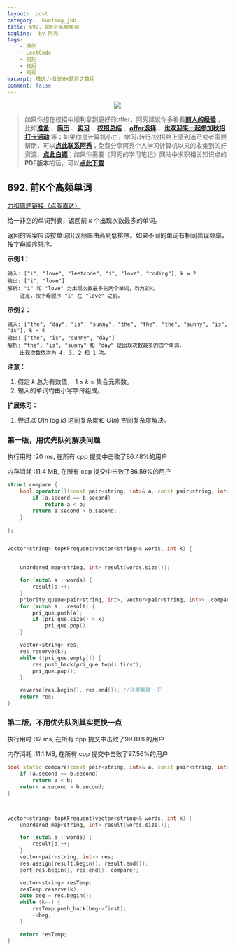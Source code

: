 ```yaml
---
layout:  post
category:  hunting_job
title: 692. 前K个高频单词
tagline:  by 阿秀
tags:
    - 原创
    - LeetCode
    - 校招
    - 社招
    - 阿秀
excerpt: 精选力扣300+题目之数组
comment: false
---
```




<div align="center">
  <a href="/notes/05-xiustar/01-xiustar_reading_guide/01-introduce.html#阿秀组建了一个校招学习圈子">
      <img src="https://axiu-image-bed.oss-cn-shanghai.aliyuncs.com/img/202206190108471.png">
  </a></div>



> 如果你想在校招中顺利拿到更好的offer，阿秀建议你多看看<font style="font-weight:bold; color:#4169E1;text-decoration:underline;">[前人的经验](/notes/05-xiustar/01-xiustar_reading_guide/01-introduce.md)</font> ，比如<font style="font-weight:bold; color:#4169E1;text-decoration:underline;">[准备](/notes/05-xiustar/02-campus_prepare/02-01-校招重要时间点科普.md)</font> 、<font style="font-weight:bold; color:#4169E1;text-decoration:underline;">[简历](/notes/05-xiustar/03-resume/01-00-简历开篇词.md)</font> 、<font style="font-weight:bold; color:#4169E1;text-decoration:underline;">[实习](/notes/05-xiustar/04-school_practice/20220320-从公司角度来看，为什么要招实习生.md)</font> 、<font style="font-weight:bold; color:#4169E1;text-decoration:underline;">[校招总结](/notes/05-xiustar/05-campus_recruitment/2020-12-16-双非渣硕的秋招之路总结（已拿抖音研发岗SP）.md)</font> 、<font style="font-weight:bold; color:#4169E1;text-decoration:underline;">[offer选择](/notes/05-xiustar/06-offer/01-offer_choose.md)</font> 、<font style="font-weight:bold; color:#4169E1;text-decoration:underline;">[也欢迎来一起参加秋招打卡活动](/notes/05-xiustar/01-xiustar_reading_guide/01-introduce.html#阿秀组建了一个校招学习圈子)</font> 等；如果你是计算机小白，学习/转行/校招路上感到迷茫或者需要帮助，可以<font style="font-weight:bold; color:#4169E1;text-decoration:underline;">[点此联系阿秀](/notes/08-other/02-question.md#_4、阿秀-如何才能联系到你)</font>；免费分享阿秀个人学习计算机以来的收集到的好资源，<font style="font-weight:bold; color:#4169E1;text-decoration:underline;">[点此白嫖](/notes/07-resources/01-free/01-introduce.md)</font>；如果你需要《阿秀的学习笔记》网站中求职相关知识点的**PDF版本**的话，可以<font style="font-weight:bold; color:#4169E1;text-decoration:underline;">[点此下载](/notes/08-other/02-question.md#_5、如何下载阿秀的学习笔记内容pdf版本)</font> 



## 692. 前K个高频单词

[力扣原题链接（点我直达）](https://leetcode-cn.com/problems/top-k-frequent-words/)

给一非空的单词列表，返回前 *k* 个出现次数最多的单词。

返回的答案应该按单词出现频率由高到低排序。如果不同的单词有相同出现频率，按字母顺序排序。

**示例 1：**

```
输入: ["i", "love", "leetcode", "i", "love", "coding"], k = 2
输出: ["i", "love"]
解析: "i" 和 "love" 为出现次数最多的两个单词，均为2次。
    注意，按字母顺序 "i" 在 "love" 之前。
```

 

**示例 2：**

```
输入: ["the", "day", "is", "sunny", "the", "the", "the", "sunny", "is", "is"], k = 4
输出: ["the", "is", "sunny", "day"]
解析: "the", "is", "sunny" 和 "day" 是出现次数最多的四个单词，
    出现次数依次为 4, 3, 2 和 1 次。
```

 

**注意：**

1. 假定 *k* 总为有效值， 1 ≤ *k* ≤ 集合元素数。
2. 输入的单词均由小写字母组成。

 

**扩展练习：**

1. 尝试以 *O*(*n* log *k*) 时间复杂度和 *O*(*n*) 空间复杂度解决。





### 第一版，用优先队列解决问题

执行用时 :20 ms, 在所有 cpp 提交中击败了86.48%的用户

内存消耗 :11.4 MB, 在所有 cpp 提交中击败了86.59%的用户



```c++
struct compare {
	bool operator()(const pair<string, int>& a, const pair<string, int>& b) {
		if (a.second == b.second)
			return a < b;
		return a.second > b.second;
	}

};


vector<string> topKFrequent(vector<string>& words, int k) {


	unordered_map<string, int> result(words.size());

	for (auto& a : words) {
		result[a]++;
	}
	priority_queue<pair<string, int>, vector<pair<string, int>>, compare> pri_que;
	for (auto& a : result) {
		pri_que.push(a);
		if (pri_que.size() > k)
			pri_que.pop();
	}

	vector<string> res;
	res.reserve(k);
	while (!pri_que.empty()) {
		res.push_back(pri_que.top().first);
		pri_que.pop();
	}

	reverse(res.begin(), res.end()); //注意翻转一下
	return res;
}
```



### 第二版，不用优先队列其实更快一点



执行用时 :12 ms, 在所有 cpp 提交中击败了99.81%的用户

内存消耗 :11.1 MB, 在所有 cpp 提交中击败了97.56%的用户



```c++
bool static compare(const pair<string, int>& a, const pair<string, int>& b) {
	if (a.second == b.second)
		return a < b;
	return a.second > b.second;
}



vector<string> topKFrequent(vector<string>& words, int k) {
	unordered_map<string, int> result(words.size());

	for (auto& a : words) {
		result[a]++;
	}
	vector<pair<string, int>> res;
	res.assign(result.begin(), result.end());
	sort(res.begin(), res.end(), compare);

	vector<string> resTemp;
	resTemp.reserve(k);
	auto beg = res.begin();
	while (k--) {
		resTemp.push_back(beg->first);
		++beg;
	}

	return resTemp;
}
```



